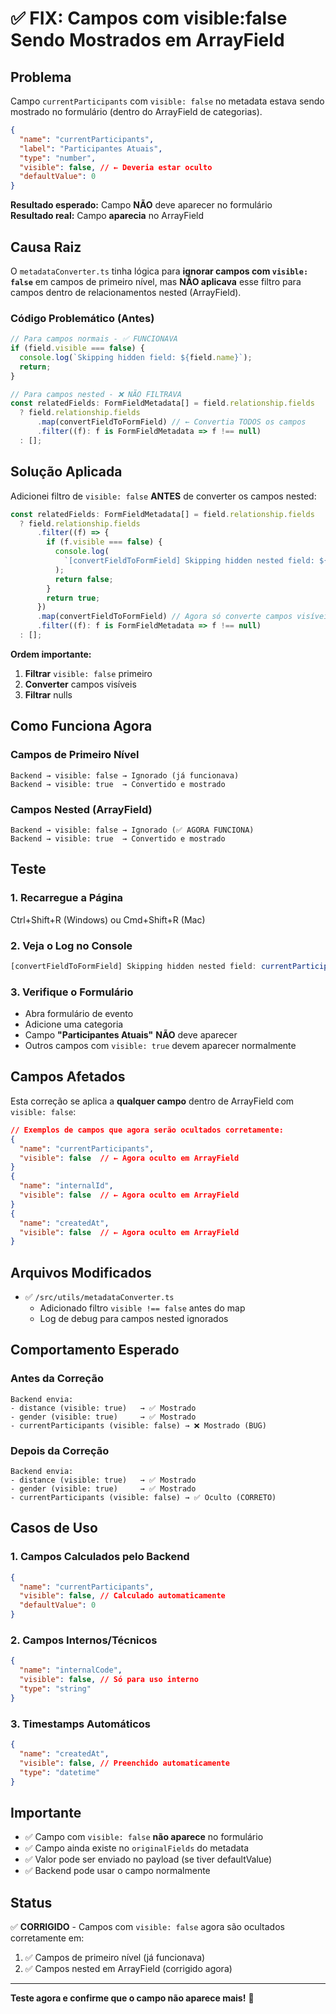 # ✅ FIX: Campos com visible:false Sendo Mostrados em ArrayField

## Problema

Campo `currentParticipants` com `visible: false` no metadata estava sendo mostrado no formulário (dentro do ArrayField de categorias).

```json
{
  "name": "currentParticipants",
  "label": "Participantes Atuais",
  "type": "number",
  "visible": false, // ← Deveria estar oculto
  "defaultValue": 0
}
```

**Resultado esperado:** Campo **NÃO** deve aparecer no formulário  
**Resultado real:** Campo **aparecia** no ArrayField

## Causa Raiz

O `metadataConverter.ts` tinha lógica para **ignorar campos com `visible: false`** em campos de primeiro nível, mas **NÃO aplicava** esse filtro para campos dentro de relacionamentos nested (ArrayField).

### Código Problemático (Antes)

```typescript
// Para campos normais - ✅ FUNCIONAVA
if (field.visible === false) {
  console.log(`Skipping hidden field: ${field.name}`);
  return;
}

// Para campos nested - ❌ NÃO FILTRAVA
const relatedFields: FormFieldMetadata[] = field.relationship.fields
  ? field.relationship.fields
      .map(convertFieldToFormField) // ← Convertia TODOS os campos
      .filter((f): f is FormFieldMetadata => f !== null)
  : [];
```

## Solução Aplicada

Adicionei filtro de `visible: false` **ANTES** de converter os campos nested:

```typescript
const relatedFields: FormFieldMetadata[] = field.relationship.fields
  ? field.relationship.fields
      .filter((f) => {
        if (f.visible === false) {
          console.log(
            `[convertFieldToFormField] Skipping hidden nested field: ${f.name} (inside ${field.name})`
          );
          return false;
        }
        return true;
      })
      .map(convertFieldToFormField) // Agora só converte campos visíveis
      .filter((f): f is FormFieldMetadata => f !== null)
  : [];
```

**Ordem importante:**

1. **Filtrar** `visible: false` primeiro
2. **Converter** campos visíveis
3. **Filtrar** nulls

## Como Funciona Agora

### Campos de Primeiro Nível

```
Backend → visible: false → Ignorado (já funcionava)
Backend → visible: true  → Convertido e mostrado
```

### Campos Nested (ArrayField)

```
Backend → visible: false → Ignorado (✅ AGORA FUNCIONA)
Backend → visible: true  → Convertido e mostrado
```

## Teste

### 1. Recarregue a Página

Ctrl+Shift+R (Windows) ou Cmd+Shift+R (Mac)

### 2. Veja o Log no Console

```javascript
[convertFieldToFormField] Skipping hidden nested field: currentParticipants (inside categories)
```

### 3. Verifique o Formulário

- Abra formulário de evento
- Adicione uma categoria
- Campo **"Participantes Atuais"** **NÃO** deve aparecer
- Outros campos com `visible: true` devem aparecer normalmente

## Campos Afetados

Esta correção se aplica a **qualquer campo** dentro de ArrayField com `visible: false`:

```json
// Exemplos de campos que agora serão ocultados corretamente:
{
  "name": "currentParticipants",
  "visible": false  // ← Agora oculto em ArrayField
}
{
  "name": "internalId",
  "visible": false  // ← Agora oculto em ArrayField
}
{
  "name": "createdAt",
  "visible": false  // ← Agora oculto em ArrayField
}
```

## Arquivos Modificados

- ✅ `/src/utils/metadataConverter.ts`
  - Adicionado filtro `visible !== false` antes do map
  - Log de debug para campos nested ignorados

## Comportamento Esperado

### Antes da Correção

```
Backend envia:
- distance (visible: true)   → ✅ Mostrado
- gender (visible: true)     → ✅ Mostrado
- currentParticipants (visible: false) → ❌ Mostrado (BUG)
```

### Depois da Correção

```
Backend envia:
- distance (visible: true)   → ✅ Mostrado
- gender (visible: true)     → ✅ Mostrado
- currentParticipants (visible: false) → ✅ Oculto (CORRETO)
```

## Casos de Uso

### 1. Campos Calculados pelo Backend

```json
{
  "name": "currentParticipants",
  "visible": false, // Calculado automaticamente
  "defaultValue": 0
}
```

### 2. Campos Internos/Técnicos

```json
{
  "name": "internalCode",
  "visible": false, // Só para uso interno
  "type": "string"
}
```

### 3. Timestamps Automáticos

```json
{
  "name": "createdAt",
  "visible": false, // Preenchido automaticamente
  "type": "datetime"
}
```

## Importante

- ✅ Campo com `visible: false` **não aparece** no formulário
- ✅ Campo ainda existe no `originalFields` do metadata
- ✅ Valor pode ser enviado no payload (se tiver defaultValue)
- ✅ Backend pode usar o campo normalmente

## Status

✅ **CORRIGIDO** - Campos com `visible: false` agora são ocultados corretamente em:

1. ✅ Campos de primeiro nível (já funcionava)
2. ✅ Campos nested em ArrayField (corrigido agora)

---

**Teste agora e confirme que o campo não aparece mais!** 🎉
